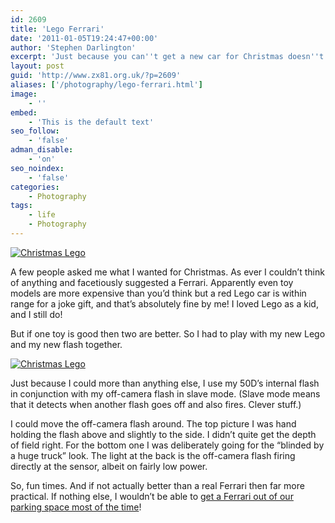 ```yaml
---
id: 2609
title: 'Lego Ferrari'
date: '2011-01-05T19:24:47+00:00'
author: 'Stephen Darlington'
excerpt: 'Just because you can''t get a new car for Christmas doesn''t mean that you can''t have fun.'
layout: post
guid: 'http://www.zx81.org.uk/?p=2609'
aliases: ['/photography/lego-ferrari.html']
image:
    - ''
embed:
    - 'This is the default text'
seo_follow:
    - 'false'
adman_disable:
    - 'on'
seo_noindex:
    - 'false'
categories:
    - Photography
tags:
    - life
    - Photography
---
```


[![Christmas Lego](https://i0.wp.com/farm7.static.flickr.com/6210/6109630316_86f5e75f98.jpg?resize=500%2C333)](http://www.flickr.com/photos/stephendarlington/6109630316/ "Christmas Lego by stephendarlington, on Flickr")

A few people asked me what I wanted for Christmas. As ever I couldn’t think of anything and facetiously suggested a Ferrari. Apparently even toy models are more expensive than you’d think but a red Lego car is within range for a joke gift, and that’s absolutely fine by me! I loved Lego as a kid, and I still do!

But if one toy is good then two are better. So I had to play with my new Lego and my new flash together.

[![Christmas Lego](https://i0.wp.com/farm7.static.flickr.com/6193/6109082561_7465b819cc.jpg?resize=500%2C333)](http://www.flickr.com/photos/stephendarlington/6109082561/ "Christmas Lego by stephendarlington, on Flickr")

Just because I could more than anything else, I use my 50D’s internal flash in conjunction with my off-camera flash in slave mode. (Slave mode means that it detects when another flash goes off and also fires. Clever stuff.)

I could move the off-camera flash around. The top picture I was hand holding the flash above and slightly to the side. I didn’t quite get the depth of field right. For the bottom one I was deliberately going for the “blinded by a huge truck” look. The light at the back is the off-camera flash firing directly at the sensor, albeit on fairly low power.

So, fun times. And if not actually better than a real Ferrari then far more practical. If nothing else, I wouldn’t be able to [get a Ferrari out of our parking space most of the time](http://instagr.am/p/x7gh/)!